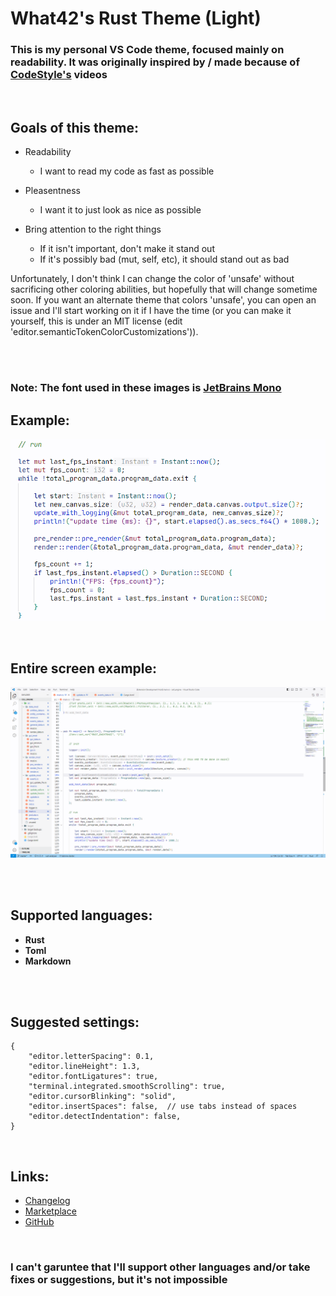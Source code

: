 # What42's Rust Theme (Light)

### This is my personal VS Code theme, focused mainly on readability. It was originally inspired by / made because of [CodeStyle's](https://www.youtube.com/@_codestyle) videos

<br>

## Goals of this theme:

- Readability
  - I want to read my code as fast as possible

- Pleasentness
  - I want it to just look as nice as possible

- Bring attention to the right things
  - If it isn't important, don't make it stand out
  - If it's possibly bad (mut, self, etc), it should stand out as bad

Unfortunately, I don't think I can change the color of 'unsafe' without sacrificing other coloring abilities, but hopefully that will change sometime soon. If you want an alternate theme that colors 'unsafe', you can open an issue and I'll start working on it if I have the time (or you can make it yourself, this is under an MIT license (edit 'editor.semanticTokenColorCustomizations')).

<br>
<br>

### Note: The font used in these images is [JetBrains Mono](https://www.jetbrains.com/lp/mono/)

## Example:

![Example](images/example.png)

<br>

## Entire screen example:

![Entire screen example](images/entire_screen.png)

<br>
<br>

## Supported languages:

- **Rust**
- **Toml**
- **Markdown**

<br>
<br>

## Suggested settings:

```
{
	"editor.letterSpacing": 0.1,
	"editor.lineHeight": 1.3,
	"editor.fontLigatures": true,
	"terminal.integrated.smoothScrolling": true,
	"editor.cursorBlinking": "solid",
	"editor.insertSpaces": false,  // use tabs instead of spaces
	"editor.detectIndentation": false,
}
```

<br>

## Links:

- [Changelog](Changelog.md)
- [Marketplace](https://marketplace.visualstudio.com/items?itemName=What42Pizza.what42s-rust-theme-light)
- [GitHub](https://github.com/What42Pizza/What42s-Rust-Theme_Light)

<br>

### I can't garuntee that I'll support other languages and/or take fixes or suggestions, but it's not impossible
